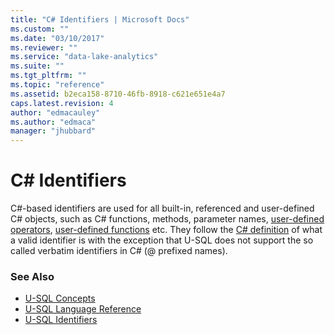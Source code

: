 ```yaml
---
title: "C# Identifiers | Microsoft Docs"
ms.custom: ""
ms.date: "03/10/2017"
ms.reviewer: ""
ms.service: "data-lake-analytics"
ms.suite: ""
ms.tgt_pltfrm: ""
ms.topic: "reference"
ms.assetid: b2eca158-8710-46fb-8918-c621e651e4a7
caps.latest.revision: 4
author: "edmacauley"
ms.author: "edmaca"
manager: "jhubbard"
---
```

# C# Identifiers
C#-based identifiers are used for all built-in, referenced and user-defined C# objects, such as C# functions, methods, parameter names, [user-defined operators](https://docs.microsoft.com/azure/data-lake-analytics/data-lake-analytics-u-sql-programmability-guide#user-defined-objects--udo), [user-defined functions](https://docs.microsoft.com/azure/data-lake-analytics/data-lake-analytics-u-sql-programmability-guide#user-defined-functions---udf) etc. They follow the [C# definition](https://www.microsoft.com/download/details.aspx?id=7029) of what a valid identifier is with the exception that U-SQL does not support the so called verbatim identifiers in C# (@ prefixed names).  
  
  
### See Also
* [U-SQL Concepts](u-sql-concepts.md)
* [U-SQL Language Reference](u-sql-language-reference.md)  
* [U-SQL Identifiers](u-sql-identifiers.md)